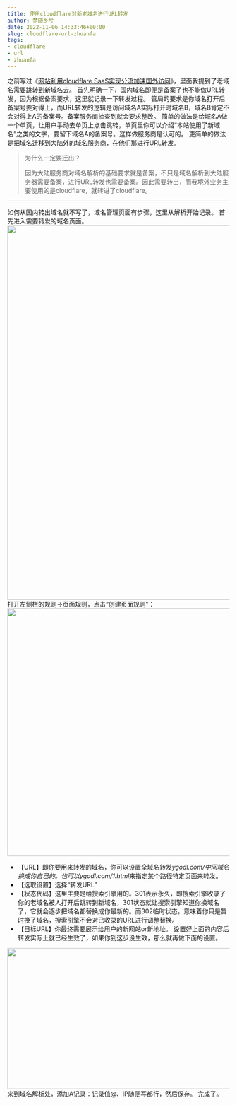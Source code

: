 ```yaml
---
title: 使用cloudflare对新老域名进行URL转发
author: 梦随乡兮
date: 2022-11-06 14:33:46+00:00
slug: cloudflare-url-zhuanfa
tags:
- cloudflare
- url
- zhuanfa
---
```

之前写过《<a title="网站利用cloudflare SaaS实现分流加速国外访问-梦随乡兮" href="https://imsxx.com/cloudflare-saas.html" target="_blank" rel="noopener">网站利用cloudflare SaaS实现分流加速国外访问</a>》，里面我提到了老域名需要跳转到新域名去。
首先明确一下，国内域名即便是备案了也不能做URL转发，因为根据备案要求，这里就记录一下转发过程。
管局的要求是你域名打开后备案号要对得上，而URL转发的逻辑是访问域名A实际打开时域名B，域名B肯定不会对得上A的备案号。备案服务商抽查到就会要求整改。
简单的做法是给域名A做一个单页，让用户手动去单页上点击跳转，单页里你可以介绍“本站使用了新域名”之类的文字，要留下域名A的备案号。这样做服务商是认可的。
更简单的做法是把域名迁移到大陆外的域名服务商，在他们那进行URL转发。
> 为什么一定要迁出？
>
> 因为大陆服务商对域名解析的基础要求就是备案，不只是域名解析到大陆服务器需要备案，进行URL转发也需要备案。因此需要转出，而我境外业务主要使用的是cloudflare，就转进了cloudflare。
* * *
如何从国内转出域名就不写了，域名管理页面有步骤，这里从解析开始记录。
首先进入需要转发的域名页面。
<img src="https://r2.imsxx.com/wp-content/uploads/07ded96df5c4827.png" alt="" width="1827" height="847" />
打开左侧栏的规则→页面规则，点击“创建页面规则”：
<img src="https://r2.imsxx.com/wp-content/uploads/9d840e3d45a82a0.png" alt="" width="854" height="561" />
* 【URL】即你要用来转发的域名，你可以设置全域名转发*ygodl.com/*中间域名换成你自己的。也可以*ygodl.com/1.html*来指定某个路径特定页面来转发。
* 【选取设置】选择“转发URL”
* 【状态代码】这里主要是给搜索引擎用的。301表示永久，即搜索引擎收录了你的老域名被人打开后跳转到新域名，301状态就让搜索引擎知道你换域名了，它就会逐步把域名都替换成你最新的。而302临时状态，意味着你只是暂时换了域名，搜索引擎不会对已收录的URL进行调整替换。
* 【目标URL】你最终需要展示给用户的新网站or新地址。
设置好上面的内容后转发实际上就已经生效了，如果你到这步没生效，那么就再做下面的设置。
<img src="https://r2.imsxx.com/wp-content/uploads/d167a8b18ac5e7f.png" alt="" width="1050" height="319" />
来到域名解析处，添加A记录：记录值@、IP随便写都行，然后保存。
完成了。
